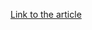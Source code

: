 [Link to the article](https://blogs.juniper.net/en-us/threat-research/necro-python-botnet-goes-after-vulnerable-visualtools-dvr)
